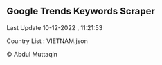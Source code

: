 

## Google Trends Keywords Scraper 
 
Last Update 10-12-2022 , 11:21:53

Country List :
VIETNAM.json



© Abdul Muttaqin 
